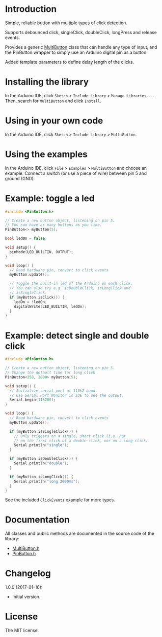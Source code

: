 # Introduction

Simple, reliable button with multiple types of click detection.

Supports debounced click, singleClick, doubleClick, longPress and release
events.

Provides a generic [MultiButton](https://github.com/poelstra/arduino-multi-button/) class that can handle any type of input, and
the PinButton wrapper to simply use an Arduino digital pin as a button.

Added template parameters to define delay length of the clicks.

# Installing the library

In the Arduino IDE, click `Sketch` > `Include Library` > `Manage Libraries...`.
Then, search for `MultiButton` and click `Install`.

# Using in your own code

In the Arduino IDE, click `Sketch` > `Include Library` > `MultiButton`.

# Using the examples

In the Arduino IDE, click `File` > `Examples` > `MultiButton` and choose an example.
Connect a switch (or use a piece of wire) between pin 5 and ground (GND).

# Example: toggle a led

```cpp
#include <PinButton.h>

// Create a new button object, listening on pin 5.
// You can have as many buttons as you like.
PinButton<> myButton(5);

bool ledOn = false;

void setup() {
  pinMode(LED_BUILTIN, OUTPUT);
}

void loop() {
  // Read hardware pin, convert to click events
  myButton.update();

  // Toggle the built-in led of the Arduino on each click.
  // You can also try e.g. isDoubleClick, isLongClick and
  // isSingleClick.
  if (myButton.isClick()) {
    ledOn = !ledOn;
    digitalWrite(LED_BUILTIN, ledOn);
  }
}
```

# Example: detect single and double click

```cpp
#include <PinButton.h>

// Create a new button object, listening on pin 5.
// Change the default time for long click
PinButton<250, 2000> myButton(5);

void setup() {
  // Initialize serial port at 115k2 baud.
  // Use Serial Port Monitor in IDE to see the output.
  Serial.begin(115200);
}

void loop() {
  // Read hardware pin, convert to click events
  myButton.update();

  if (myButton.isSingleClick()) {
    // Only triggers on a single, short click (i.e. not
    // on the first click of a double-click, nor on a long click).
    Serial.println("single");
  }

  if (myButton.isDoubleClick()) {
    Serial.println("double");
  }

  if (myButton.isLongClick()) {
    Serial.println("long 2000ms");
  }
}
```

See the included `ClickEvents` example for more types.

# Documentation

All classes and public methods are documented in the source code of the library:
* [MultiButton.h](https://github.com/poelstra/arduino-multi-button/blob/master/src/MultiButton.h)
* [PinButton.h](https://github.com/poelstra/arduino-multi-button/blob/master/src/PinButton.h)

# Changelog

1.0.0 (2017-01-16):
- Initial version.

# License

The MIT license.
